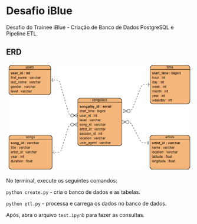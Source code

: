 # Desafio iBlue
Desafio do Trainee iBlue - Criação de Banco de Dados PostgreSQL e Pipeline ETL.


## ERD
![](https://github.com/andmonteiro/desafio_iblue/blob/main/erd.png)

No terminal, execute os seguintes comandos:

`python create.py` - cria o banco de dados e as tabelas.

`python etl.py` - processa e carrega os dados no banco de dados.

Após, abra o arquivo `test.ipynb` para fazer as consultas.

